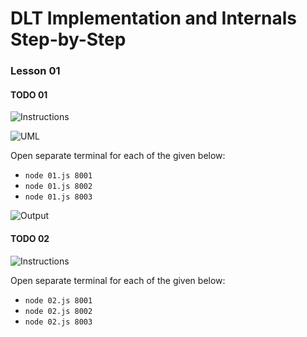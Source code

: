 # DLT Implementation and Internals Step-by-Step

### Lesson 01

#### TODO 01

![Instructions](https://user-images.githubusercontent.com/4486133/111676504-85326180-881e-11eb-9c18-63b0848ebd2e.png)

![UML](https://user-images.githubusercontent.com/4486133/111676540-90858d00-881e-11eb-8720-79dc651d0064.png)

Open separate terminal for each of the given below:
* `node 01.js 8001`
* `node 01.js 8002`
* `node 01.js 8003`

![Output](https://user-images.githubusercontent.com/4486133/111676580-9bd8b880-881e-11eb-946b-b33db90005c3.png)

#### TODO 02

![Instructions](https://user-images.githubusercontent.com/4486133/111676554-954a4100-881e-11eb-8801-100af331957f.png)

Open separate terminal for each of the given below:
* `node 02.js 8001`
* `node 02.js 8002`
* `node 02.js 8003`